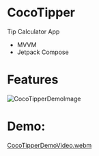 # CocoTipper
Tip Calculator App
- MVVM
- Jetpack Compose
# Features
![CocoTipperDemoImage](https://github.com/ianttta/CocoTipper/assets/135581442/302be594-3107-4361-88f5-242640882b72)
# Demo:
[CocoTipperDemoVideo.webm](https://github.com/ianttta/CocoTipper/assets/135581442/5a475e4e-eed6-43a3-8ec0-582db324d318)

